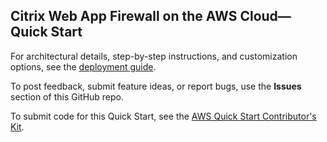 ## Citrix Web App Firewall on the AWS Cloud—Quick Start

For architectural details, step-by-step instructions, and customization options, see the [deployment guide](https://fwd.aws/k7Xk9).

To post feedback, submit feature ideas, or report bugs, use the **Issues** section of this GitHub repo. 

To submit code for this Quick Start, see the [AWS Quick Start Contributor's Kit](https://aws-quickstart.github.io/).
